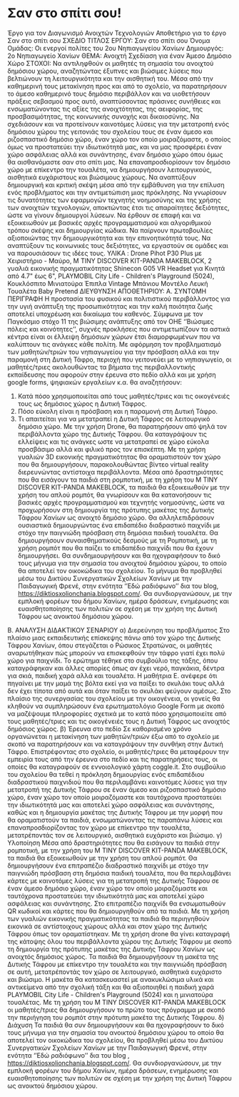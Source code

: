 # Σαν στο σπίτι σου!
Έργο για τον Διαγωνισμό Ανοιχτών Τεχνολογιών
Αποθετήριο για το έργο Σαν στο σπίτι σου
ΣΧΕΔΙΟ ΤΙΤΛΟΣ ΕΡΓΟΥ: Σαν στο σπίτι σου
Όνομα Ομάδας: Οι ενεργοί πολίτες του 2ου Νηπιαγωγείου Χανίων
Δημιουργός:  2ο Νηπιαγωγείο Χανίων
ΘΕΜΑ: Ανοιχτή Σχεδίαση για έναν Άμεσο Δημόσιο Χώρο
ΣΤΟΧΟΙ: 
Να αντιληφθούν οι μαθητές τη σημασία του ανοιχτού δημόσιου χώρου, αναζητώντας έξυπνες  και βιώσιμες λύσεις που βελτιώνουν τη λειτουργικότητα και την αισθητική του. Μέσα από την καθημερινή τους μετακίνηση προς και από το σχολείο, να παρατηρήσουν το άμεσο καθημερινό τους δημόσιο περιβάλλον και να υιοθετήσουν πράξεις σεβασμού προς αυτό, αναπτύσσοντας πράσινες συνήθειες και ενσωματώνοντας τις αξίες της ανοιχτότητας, της αειφορίας, της προσβασιμότητας, της κοινωνικής συνοχής και δικαιοσύνης. Να σχεδιάσουν και να προτείνουν καινοτόμες λύσεις για την μετατροπή ενός δημόσιου χώρου της γειτονιάς του σχολείου τους σε έναν άμεσο και ριζοσπαστικό δημόσιο χώρο, έναν χώρο τον οποίο μοιραζόμαστε, ο οποίος όμως να προστατεύει την ιδιωτικότητά μας, και να μας προσφέρει έναν χώρο ασφάλειας αλλά και συνάντησης, έναν δημόσιο χώρο όπου όμως θα αισθανόμαστε σαν στο σπίτι μας. Να επαναπροσδιορίσουν τον δημόσιο χώρο με επίκεντρο την τουαλέτα, να δημιουργήσουν λειτουργικούς, αισθητικά ευχάριστους και βιώσιμους χώρους. Να αναπτύξουν δημιουργική και κριτική σκέψη μέσα από την εμβάθυνση για την επίλυση ενός προβλήματος και την αντιμετώπιση μιας πρόκλησης. Να γνωρίσουν τις δυνατότητες των εφαρμογών τεχνητής νοημοσύνης και της χρήσης των ανοιχτών τεχνολογιών, αποκτώντας έτσι τις  απαραίτητες δεξιότητες, ώστε να γίνουν δημιουργοί λύσεων. Να έρθουν σε επαφή και να εξοικειωθούν με βασικές αρχές προγραμματισμού και αλγοριθμικού τρόπου σκέψης και δημιουργίας κώδικα. Να παίρνουν πρωτοβουλίες αξιοποιώντας την δημιουργικότητα και την επινοητικότητά τους. Να αναπτύξουν τις κοινωνικές τους δεξιότητες, να εργαστούν σε ομάδες και να παρουσιάσουν τις ιδέες τους.
ΥΛΙΚΑ : Drone Pihot P30 Plus με Χειριστήριο - Μαύρο, M TINY DISCOVER KIT-PANDA MAKEBLOCK, 2 γυαλιά εικονικής πραγματικότητας Shinecon G05 VR Headset για Κινητά από 4.7" έως 6", PLAYMOBIL City Life - Children's Playground (5024), Κουκλόσπιτο Μινιατούρα Έπιπλα Vintage Μπάνιου Μοντέλο Λευκή Τουαλέτα Baby Pretend
ΔΙΕΥΘΥΝΣΗ ΑΠΟΘΕΤΗΡΙΟΥ:
Α. ΣΥΝΤΟΜΗ ΠΕΡΙΓΡΑΦΗ
Η προστασία του φυσικού και πολιτιστικού περιβάλλοντος για την υγιή ανάπτυξη της προσωπικότητας και την καλή ποιότητα ζωής αποτελεί υποχρέωση και δικαίωμα του καθενός. Σύμφωνα με τον Παγκόσμιο στόχο 11 της βιώσιμης ανάπτυξης από τον ΟΗΕ ‘’Βιώσιμες πόλεις και κοινότητες’’, συχνές προκλήσεις που αντιμετωπίζουν τα αστικά κέντρα είναι οι έλλειψη δημόσιων χώρων έτσι διαμορφωμένων που να καλύπτουν τις ανάγκες κάθε πολίτη.
Με αφόρμηση τον προβληματισμό των μαθητών/τριών του νηπιαγωγείου για την πρόσβαση αλλά και την παραμονή στη Δυτική Τάφρο, περιοχή που γειτονεύει με το νηπιαγωγείο, οι μαθητές/τριες ακολουθώντας τα βήματα της περιβαλλοντικής εκπαίδευσης που αφορούν στην έρευνα στο πεδίο αλλά και με χρήση google forms, ψηφιακών εργαλείων κ.α. θα αναζητήσουν:
1. Κατά πόσο χρησιμοποιείται από τους μαθητές/τριες και τις οικογένειές τους ως δημόσιος χώρος η Δυτική Τάφρος. 
2. Πόσο εύκολη είναι η πρόσβαση και η παραμονή στη Δυτική Τάφρο.
3. Τι  απαιτείται για να μετατραπεί η Δυτική Τάφρος σε λειτουργικό δημόσιο χώρο.
Mε την χρήση Drone, θα παρατηρήσουν από ψηλά τον περιβάλλοντα χώρο της Δυτικής Τάφρου. Θα καταγράψουν τις ελλείψεις και τις ανάγκες ωστε να μετατραπεί σε χώρο εύκολα προσβάσιμο αλλά και φιλικό προς τον επισκέπτη. Με τη χρήση γυαλιών 3D εικονικής πραγματικότητας θα οραματιστούν τον χώρο που θα δημιουργήσουν, παρακολουθώντας βίντεο virtual reality διερευνώντας αντίστοιχα περιβάλλοντα. Μέσα από δραστηριότητες που θα εισάγουν τα παιδιά στη ρομποτική, με τη χρήση του M TINY DISCOVER KIT-PANDA MAKEBLOCK, τα παιδιά θα εξοικειωθούν με την χρήση του απλού ρομπότ, θα  γνωρίσουν και θα κατανοήσουν τις βασικές αρχές προγραμματισμού και τεχνητής νοημοσύνης,  ώστε να προχωρήσουν στη δημιουργία της πρότυπης μακέτας της Δυτικής Τάφρου Χανίων ως ανοιχτό δημόσιο χώρο. Θα αλληλεπιδράσουν ουσιαστικά δημιουργώντας ένα επιδαπέδιο  διαδραστικό παιχνίδι με στόχο την παιγνιώδη πρόσβαση στη δημόσια παιδική τουαλέτα. Θα δημιουργήσουν συναισθηματικούς δεσμούς με τη Ρομποτική, με τη χρήση ρομπότ που θα παίζει το επιδαπέδιο παιχνίδι που θα έχουν δημιουργήσει. Θα συνδημιουργήσουν και θα ηχογραφήσουν το δικό τους μήνυμα για την σημασία του ανοιχτού δημόσιου χώρου, το οποίο θα αποτελεί τον οικοκώδικα του σχολείου. Το μήνυμα θα προβληθεί μέσω του Δικτύου Συνεργατικών Σχολείων Χανίων με την Παιδαγωγική Φρενέ, στην ενότητα ‘’Εδώ ραδιόφωνο’’ δια του blog, https://diktiosxolionchania.blogspot.com/. Θα συνδιοργανώσουν, με την εμπλοκή φορέων του δήμου Χανίων, ημέρα δράσεων, ενημέρωσης και ευαισθητοποίησης των πολιτών σε σχέση με την χρήση της Δυτική Τάφρου ως ανοικτού δημόσιου χώρου. 

Β. ΑΝΑΛΥΣΗ ΔΙΔΑΚΤΙΚΟΥ ΣΕΝΑΡΙΟΥ
α)  Διερεύνηση του προβλήματος 
Στο πλαίσιο μιας εκπαιδευτικής επίσκεψης πάνω από τον χώρο της Δυτικής Τάφρου Χανίων, όπου στεγάζεται ο Ρώσικος Στρατώνας, οι μαθητές αναρωτήθηκαν πώς μπορούν να επισκεφθούν την τάφρο γιατί έχει πολύ χώρο για παιχνίδι. Το ερώτημα τέθηκε στο συμβούλιο της τάξης, όπου καταγράφηκαν και άλλες απορίες όπως αν έχει νερό, παγκάκια, δέντρα για σκιά, παιδική χαρά αλλά και τουαλέτα. Η μαθήτρια Ε. ανέφερε ότι πηγαίνει με την μαμά της βόλτα εκεί για να παίξει το σκυλάκι τους αλλά δεν έχει τίποτα από αυτά και όταν παίξει το σκυλάκι φεύγουν αμέσως. Στο πλαίσιο της συνεργασίας του σχολείου με την οικογένεια, οι γονείς θα κληθούν να συμπληρώσουν ένα ερωτηματολόγιο Google Form με σκοπό να μαζέψουμε πληροφορίες σχετικά με το κατά πόσο χρησιμοποιείτε από τους μαθητές/τριες και τις οικογένειές τους η Δυτική Τάφρος ως ανοιχτός δημόσιος χώρος. 
β) Έρευνα στο πεδίο
Σε καθορισμένο χρόνο οργανώνεται η μετακίνηση των  μαθητών/τριών έξω από το σχολείο με σκοπό να παρατηρήσουν και να καταγράψουν την συνθήκη στην Δυτική Τάφρο. Επιστρέφοντας στο σχολείο, οι μαθητές/τριες θα μεταφέρουν την εμπειρία τους από την έρευνα στο πεδίο και τις παρατηρήσεις τους, οι οποίες θα καταγραφούν σε εννοιολογικό χάρτη coggle.it. 
Στο συμβούλιο του σχολείου θα τεθεί η πρόκληση δημιουργίας ενός επιδαπέδιου διαδραστικού παιχνιδιού που θα περιλαμβάνει καινοτόμες λύσεις για την μετατροπή της Δυτικής Τάφρου σε έναν άμεσο και ριζοσπαστικό δημόσιο χώρο, έναν χώρο τον οποίο μοιραζόμαστε και ταυτόχρονα προστατεύει την ιδιωτικότητά μας και αποτελεί χώρο ασφάλειας και συνάντησης, καθώς και η δημιουργία μακέτας της Δυτικής Τάφρου με την μορφή που θα οραματιστούν τα παιδιά, ενσωματώνοντας τις παραπάνω λύσεις και επαναπροσδιορίζοντας τον χώρο με επίκεντρο την τουαλέτα, μετατρέποντάς τον σε λειτουργικό, αισθητικά ευχάριστο και βιώσιμο.
γ) Υλοποίηση
Μέσα από δραστηριότητες που θα εισάγουν τα παιδιά στην ρομποτική, με την χρήση του M TINY DISCOVER KIT-PANDA MAKEBLOCK, τα παιδιά θα εξοικειωθούν με την χρήση του απλού ρομπότ. Θα δημιουργήσουν ένα επιτραπέζιο διαδραστικό παιχνίδι με στόχο την παιγνιώδη πρόσβαση στη δημόσια παιδική τουαλέτα, που θα περιλαμβάνει κάρτες με καινοτόμες λύσεις για τη μετατροπή της Δυτικής Τάφρου σε έναν άμεσο δημόσιο χώρο, έναν χώρο τον οποίο μοιραζόμαστε και ταυτόχρονα προστατεύει την ιδιωτικότητά μας και αποτελεί χώρο ασφάλειας και συνάντησης. Στο επιτραπέζιο παιχνίδι θα ενσωματωθούν QR κωδικοί και κάρτες που θα δημιουργηθούν από τα παιδιά.
Με τη χρήση των γυαλιών εικονικής πραγματικότητας τα παιδιά θα περιηγηθούν εικονικά σε αντίστοιχους χώρους αλλά και στον χώρο της Δυτικής Τάφρου όπως τον οραματίστηκαν. 
Με τη χρήση drone θα γίνει καταγραφή της κάτοψης όλου του περιβάλλοντα χώρου της Δυτικής Τάφρου με σκοπό τη δημιουργία της πρότυπης μακέτας της Δυτικής Τάφρου Χανίων ως ανοιχτός δημόσιος χώρος. 
Τα παιδιά θα δημιουργήσουν τη μακέτα της Δυτικής Τάφρου με επίκεντρο την τουαλέτα και την παιγνιώδη πρόσβαση σε αυτή, μετατρέποντάς τον χώρο σε λειτουργικό, αισθητικά ευχάριστο και βιώσιμο. Η μακέτα θα κατασκευαστεί με ανακυκλώσιμα υλικά και αντικείμενα από την σχολική τάξη και θα αξιοποιηθεί η παιδική χαρά PLAYMOBIL City Life - Children's Playground (5024) και η μινιατούρα τουαλέτας. 
Με τη χρήση  του M TINY DISCOVER KIT-PANDA MAKEBLOCK οι μαθητές/τριες θα δημιουργήσουν το πρώτο τους πρόγραμμα με σκοπό την περιήγηση του ρομπότ στην πρότυπη μακέτα της Δυτικής Τάφρου.
δ) Διάχυση 
Τα παιδιά θα συν δημιουργήσουν και θα ηχογραφήσουν το δικό τους μήνυμα για την σημασία του ανοικτού δημόσιου χώρου  το οποίο θα αποτελεί τον οικοκώδικα του σχολείου, θα προβληθεί μέσω του Δικτύου Συνεργατικών Σχολείων Χανίων με την Παιδαγωγική Φρενέ, στην ενότητα ‘’Εδώ ραδιόφωνο’’ δια του blog , https://diktiosxolionchania.blogspot.com/. Θα συνδιοργανώσουν, με την εμπλοκή φορέων του δήμου Χανίων, ημέρα δράσεων,  ενημέρωσης και ευαισθητοποίησης των πολιτών σε σχέση με την χρήση της Δυτική Τάφρου ως ανοικτού δημόσιου χώρου.
